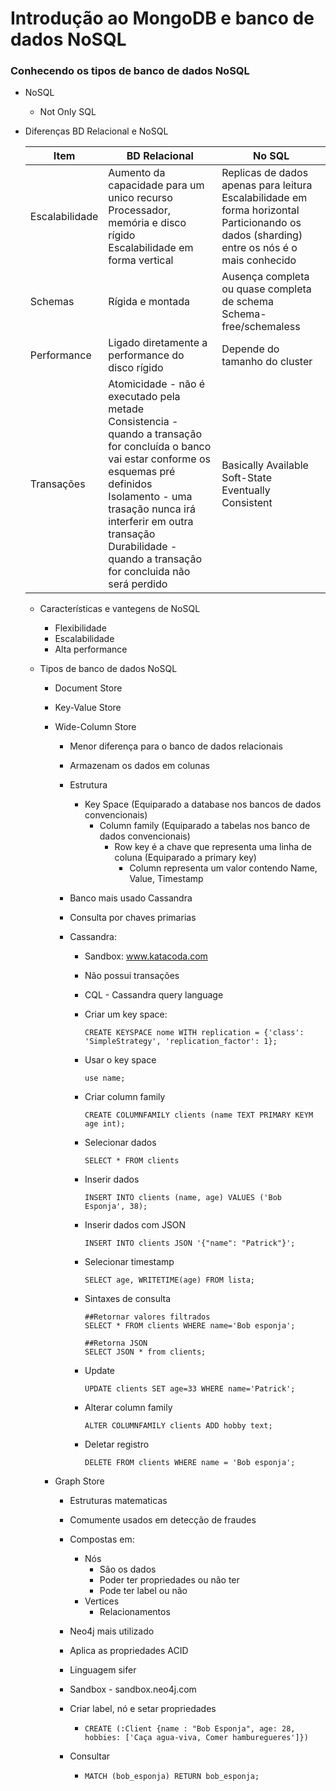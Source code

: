 # Introdução ao MongoDB e banco de dados NoSQL

### Conhecendo os tipos de banco de dados NoSQL

- NoSQL

  - Not Only SQL

- Diferenças BD Relacional e NoSQL

  | Item           | BD Relacional                                                | No SQL                                                       |
  | -------------- | ------------------------------------------------------------ | ------------------------------------------------------------ |
  | Escalabilidade | Aumento da capacidade para um unico recurso<br />Processador, memória e disco rígido<br />Escalabilidade em forma vertical | Replicas de dados apenas para leitura<br />Escalabilidade em forma horizontal<br />Particionando os dados (sharding) entre os nós é o mais conhecido |
  | Schemas        | Rígida e montada                                             | Ausença completa ou quase completa de schema<br />Schema-free/schemaless |
  | Performance    | Ligado diretamente a performance do disco rígido             | Depende do tamanho do cluster                                |
  | Transações     | Atomicidade - não é executado pela metade<br />Consistencia - quando a transação for concluída o banco vai estar conforme os esquemas pré definidos<br />Isolamento - uma trasação nunca irá interferir em outra transação<br />Durabilidade - quando a transação for concluida não será perdido | Basically Available<br />Soft-State<br />Eventually Consistent |

  - Características e vantegens de NoSQL

    - Flexibilidade
    - Escalabilidade
    - Alta performance

  - Tipos de banco de dados NoSQL

    - Document Store

    - Key-Value Store

    - Wide-Column Store

      - Menor diferença para o banco de dados relacionais

      - Armazenam os dados em colunas

      - Estrutura

        - Key Space (Equiparado a database nos bancos de dados convencionais)
          - Column family (Equiparado a tabelas nos banco de dados convencionais)
            - Row key é a chave que representa uma linha de coluna (Equiparado a primary key)
              - Column representa um valor contendo Name, Value, Timestamp

      - Banco mais usado Cassandra

      - Consulta por chaves primarias

      - Cassandra: 

        - Sandbox: www.katacoda.com

        - Não possui transações

        - CQL - Cassandra query language

        - Criar um key space:

          ```
          CREATE KEYSPACE nome WITH replication = {'class': 'SimpleStrategy', 'replication_factor': 1};
          ```

        - Usar o key space

          ```
          use name;
          ```

        - Criar column family

          ```
          CREATE COLUMNFAMILY clients (name TEXT PRIMARY KEYM age int);
          ```

        - Selecionar dados

          ```
          SELECT * FROM clients
          ```

        - Inserir dados

          ```
          INSERT INTO clients (name, age) VALUES ('Bob Esponja', 38);
          ```

        - Inserir dados com JSON

          ```
          INSERT INTO clients JSON '{"name": "Patrick"}';
          ```

        - Selecionar timestamp

          ```
          SELECT age, WRITETIME(age) FROM lista;
          ```

        - Sintaxes de consulta

          ```
          ##Retornar valores filtrados
          SELECT * FROM clients WHERE name='Bob esponja';
          
          ##Retorna JSON
          SELECT JSON * from clients;
          ```

        - Update

          ```
          UPDATE clients SET age=33 WHERE name='Patrick';
          ```

        - Alterar column family

          ```
          ALTER COLUMNFAMILY clients ADD hobby text;
          ```

        - Deletar registro

          ```
          DELETE FROM clients WHERE name = 'Bob esponja';
          ```

          

    - Graph Store

      - Estruturas matematicas

      - Comumente usados em detecção de fraudes

      - Compostas em:

        - Nós
          - São os dados
          - Poder ter propriedades ou não ter
          - Pode ter label ou não
        - Vertices
          - Relacionamentos

      - Neo4j mais utilizado

      - Aplica as propriedades ACID

      - Linguagem sifer

      - Sandbox - sandbox.neo4j.com

      - Criar label, nó e setar propriedades

        - ```
          CREATE (:Client {name : "Bob Esponja", age: 28, hobbies: ['Caça agua-viva, Comer hamburegueres']})
          ```

      - Consultar

        - ```
          MATCH (bob_esponja) RETURN bob_esponja;
          ```

          

      

      

    